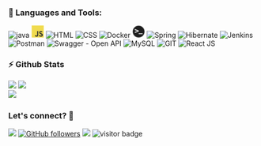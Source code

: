 ### 🚀 Languages and Tools:</summary>

<p align="left">
<img width="25" height="25" src="https://www.vectorlogo.zone/logos/java/java-icon.svg" alt="java" /></code>
<img width="25" height="25" src="https://raw.githubusercontent.com/devicons/devicon/master/icons/javascript/javascript-original.svg" alt="javascript"  />
<img width="25" height="25" src="https://www.vectorlogo.zone/logos/w3_html5/w3_html5-icon.svg" alt="HTML" />
<img width="25" height="25" src="https://www.vectorlogo.zone/logos/w3_css/w3_css-icon.svg" alt="CSS" />
<img width="25" height="25" src="https://www.vectorlogo.zone/logos/docker/docker-tile.svg" alt="Docker" />
<img height="25" src="https://raw.githubusercontent.com/github/explore/80688e429a7d4ef2fca1e82350fe8e3517d3494d/topics/terminal/terminal.png" alt="Terminal">
<img width="25" height="25" src="https://www.vectorlogo.zone/logos/springio/springio-icon.svg" alt="Spring" /></code>
<img width="25" height="25" src="https://www.vectorlogo.zone/logos/hibernate/hibernate-icon.svg" alt="Hibernate" /></code>
<img width="25" height="25" src="https://www.vectorlogo.zone/logos/jenkins/jenkins-icon.svg" alt="Jenkins" /></code>
<img width="25" height="25" src="https://www.vectorlogo.zone/logos/getpostman/getpostman-icon.svg" alt="Postman" /></code>
<img width="25" height="25" src="https://www.vectorlogo.zone/logos/openapis/openapis-icon.svg" alt="Swagger - Open API" /></code>
<img width="25" height="25" src="https://www.vectorlogo.zone/logos/mysql/mysql-icon.svg" alt="MySQL"/></code>
<img width="25" height="25" src="https://www.vectorlogo.zone/logos/git-scm/git-scm-icon.svg" alt="GIT">
<img width="25" height="25" src="https://www.vectorlogo.zone/logos/reactjs/reactjs-icon.svg" alt="React JS" />

</p>

### ⚡ Github Stats</b></summary>
<div align="left">
<img height="180em" src="https://github-readme-stats.vercel.app/api/top-langs/?username=brunofray&show_icons=true&hide_border=true&layout=compact&langs_count=8&theme=dark"/>	
<img height="180em" src="https://github-readme-stats.vercel.app/api?username=brunofray&show_icons=true&hide_border=true&count_private=true&include_all_commits=true&theme=dark" />
</div>
<img height="180em" src="https://github-readme-streak-stats.herokuapp.com/?user=brunofray&show_icons=true&hide_border=true&count_private=true&include_all_commits=true&theme=dark" />
</div>

### Let's connect? 🤝

<p align="left">

<a href="https://www.linkedin.com/in/brunofray/"><img src="https://img.shields.io/badge/-LinkedIn-0077B5?style=flat&logo=Linkedin&logoColor=white"/></a>
[![GitHub followers](https://img.shields.io/github/followers/brunofray.svg?style=social&label=Follow)](https://github.com/brunofray?tab=followers)
<a href="https://hub.docker.com/u/brunofray/"><img src="https://img.shields.io/badge/DockerHub-brunofray-blue"/></a>
<a>![visitor badge](https://visitor-badge.glitch.me/badge?page_id=brunofray.visitor-badge)</a>

</p>
